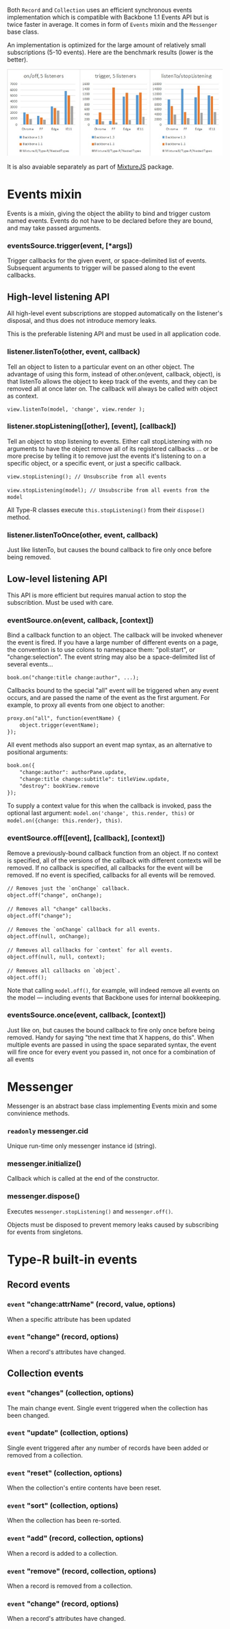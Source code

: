 Both `Record` and `Collection` uses an efficient synchronous events implementation which is compatible with Backbone 1.1 Events API but is twice faster in average. It comes in form of `Events` mixin and the `Messenger` base class.

An implementation is optimized for the large amount of relatively small subscriptions (5-10 events). Here are the benchmark results (lower is the better).

![performance](./events-performance.jpg)

It is also avaiable separately as part of [MixtureJS](https://github.com/Volicon/MixtureJS) package.

# Events mixin

Events is a mixin, giving the object the ability to bind and trigger custom named events. Events do not have to be declared before they are bound, and may take passed arguments.

### eventsSource.trigger(event, [*args]) 

Trigger callbacks for the given event, or space-delimited list of events. Subsequent arguments to trigger will be passed along to the event callbacks.

## High-level listening API

All high-level event subscriptions are stopped automatically on the listener's disposal, and thus does not introduce memory leaks.

This is the preferable listening API and must be used in all application code.

### listener.listenTo(other, event, callback) 
Tell an object to listen to a particular event on an other object. The advantage of using this form, instead of other.on(event, callback, object), is that listenTo allows the object to keep track of the events, and they can be removed all at once later on. The callback will always be called with object as context.

    view.listenTo(model, 'change', view.render );

### listener.stopListening([other], [event], [callback]) 

Tell an object to stop listening to events. Either call stopListening with no arguments to have the object remove all of its registered callbacks ... or be more precise by telling it to remove just the events it's listening to on a specific object, or a specific event, or just a specific callback.

    view.stopListening(); // Unsubscribe from all events

    view.stopListening(model); // Unsubscribe from all events from the model

All Type-R classes execute `this.stopListening()` from their `dispose()` method.

### listener.listenToOnce(other, event, callback) 

Just like listenTo, but causes the bound callback to fire only once before being removed.

## Low-level listening API

This API is more efficient but requires manual action to stop the subscribtion. Must be used with care.

### eventSource.on(event, callback, [context])

Bind a callback function to an object. The callback will be invoked whenever the event is fired. If you have a large number of different events on a page, the convention is to use colons to namespace them: "poll:start", or "change:selection". The event string may also be a space-delimited list of several events...

    book.on("change:title change:author", ...);

Callbacks bound to the special "all" event will be triggered when any event occurs, and are passed the name of the event as the first argument. For example, to proxy all events from one object to another:

    proxy.on("all", function(eventName) {
        object.trigger(eventName);
    });

All event methods also support an event map syntax, as an alternative to positional arguments:

    book.on({
        "change:author": authorPane.update,
        "change:title change:subtitle": titleView.update,
        "destroy": bookView.remove
    });

To supply a context value for this when the callback is invoked, pass the optional last argument: `model.on('change', this.render, this)` or `model.on({change: this.render}, this)`.

### eventSource.off([event], [callback], [context])

Remove a previously-bound callback function from an object. If no context is specified, all of the versions of the callback with different contexts will be removed. If no callback is specified, all callbacks for the event will be removed. If no event is specified, callbacks for all events will be removed.

    // Removes just the `onChange` callback.
    object.off("change", onChange);

    // Removes all "change" callbacks.
    object.off("change");

    // Removes the `onChange` callback for all events.
    object.off(null, onChange);

    // Removes all callbacks for `context` for all events.
    object.off(null, null, context);

    // Removes all callbacks on `object`.
    object.off();

Note that calling `model.off()`, for example, will indeed remove all events on the model — including events that Backbone uses for internal bookkeeping.

### eventsSource.once(event, callback, [context]) 
Just like on, but causes the bound callback to fire only once before being removed. Handy for saying "the next time that X happens, do this". When multiple events are passed in using the space separated syntax, the event will fire once for every event you passed in, not once for a combination of all events

# Messenger

Messenger is an abstract base class implementing Events mixin and some convinience methods.

### `readonly` messenger.cid

Unique run-time only messenger instance id (string).

### messenger.initialize()

Callback which is called at the end of the constructor.

### messenger.dispose()

Executes `messenger.stopListening()` and `messenger.off()`.

Objects must be disposed to prevent memory leaks caused by subscribing for events from singletons.

# Type-R built-in events

## Record events

### `event` "change:attrName" (record, value, options) 

When a specific attribute has been updated

### `event` "change" (record, options) 

When a record's attributes have changed.

## Collection events

### `event` "changes" (collection, options)

The main change event. Single event triggered when the collection has been changed.

### `event` "update" (collection, options)

Single event triggered after any number of records have been added or removed from a collection.

### `event` "reset" (collection, options) 

When the collection's entire contents have been reset.

### `event` "sort" (collection, options) 

When the collection has been re-sorted.

### `event` "add" (record, collection, options)

When a record is added to a collection.

### `event` "remove" (record, collection, options) 

When a record is removed from a collection.

### `event` "change" (record, options) 

When a record's attributes have changed.